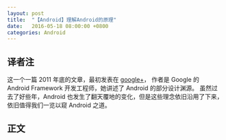 ```yaml
---
layout: post
title:  "【Android】理解Android的原理"
date:   2016-05-18 08:00:00 +0800
categories: Android
---
```



## 译者注

这一个一篇 2011 年底的文章，最初发表在 [google+](https://plus.google.com/u/0/105051985738280261832/posts/XAZ4CeVP6DC)，
作者是 Google 的 Android Framework 开发工程师，她讲述了 Android 的部分设计渊源。
虽然过去了好些年，Android 也发生了翻天覆地的变化，但是这些理念依旧沿用了下来，依旧值得我们一览以窥 Android 之道。

## 正文


